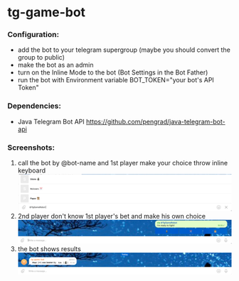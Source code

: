 # tg-game-bot

### Configuration:
* add the bot to your telegram supergroup (maybe you should convert the group to public)
* make the bot as an admin
* turn on the Inline Mode to the bot (Bot Settings in the Bot Father)
* run the bot with Environment variable BOT_TOKEN="your bot's API Token"

### Dependencies:
* Java Telegram Bot API https://github.com/pengrad/java-telegram-bot-api

### Screenshots:
1. call the bot by @bot-name and 1st player make your choice throw inline keyboard
![](images/1.png)
2. 2nd player don't know 1st player's bet and make his own choice
![](images/2.png)
3. the bot shows results
![](images/3.png)
